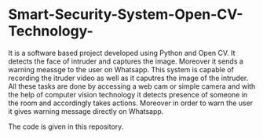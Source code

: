 # Smart-Security-System-Open-CV-Technology-
It is a software based project developed using Python and Open CV. It detects the face of intruder and captures the image. Moreover it sends a warning meassge to the user on Whatsapp.
This system is capable of recording the itruder video as well as it caputres the image of the intruder.
All these tasks are done by accessing a web cam or simple camera and with the help of computer vision technology it detects presence of someone in the room and accordingly takes actions.
Moreover in order to warn the user it gives warning message directly on Whatsapp.

The code is given in this repository.

